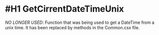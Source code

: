 #H1 GetCirrentDateTimeUnix
======

*NO LONGER USED*: Function that was being used to get a DateTime from a unix time. It has been replaced by methods in the Common.csx file. 